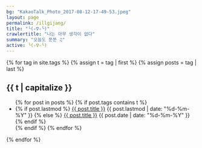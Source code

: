 ```yaml
---
bg: "KakaoTalk_Photo_2017-08-12-17-49-53.jpeg"
layout: page
permalink: /illgijang/
title: "╰(✧∇✧╰)"
crawlertitle: "나는 아무 생각이 없다"
summary: "오늘도 뚠뚠 ♫"
active: ╰(✧∇✧╰)
---
```


{% for tag in site.tags %}
  {% assign t = tag | first %}
  {% assign posts = tag | last %}

  <h2 class="category-key" id="{{ t | downcase }}">{{ t | capitalize }}</h2>

  <ul class="year">
    {% for post in posts %}
      {% if post.tags contains t %}
        <li>
          {% if post.lastmod %}
            <a href="{{ post.url | relative_url}}">{{ post.title }}</a>
            <span class="date">{{ post.lastmod | date: "%d-%m-%Y"  }}</span>
          {% else %}
            <a href="{{ post.url | relative_url}}">{{ post.title }}</a>
            <span class="date">{{ post.date | date: "%d-%m-%Y"  }}</span>
          {% endif %}
        </li>
      {% endif %}
    {% endfor %}
  </ul>

{% endfor %}
